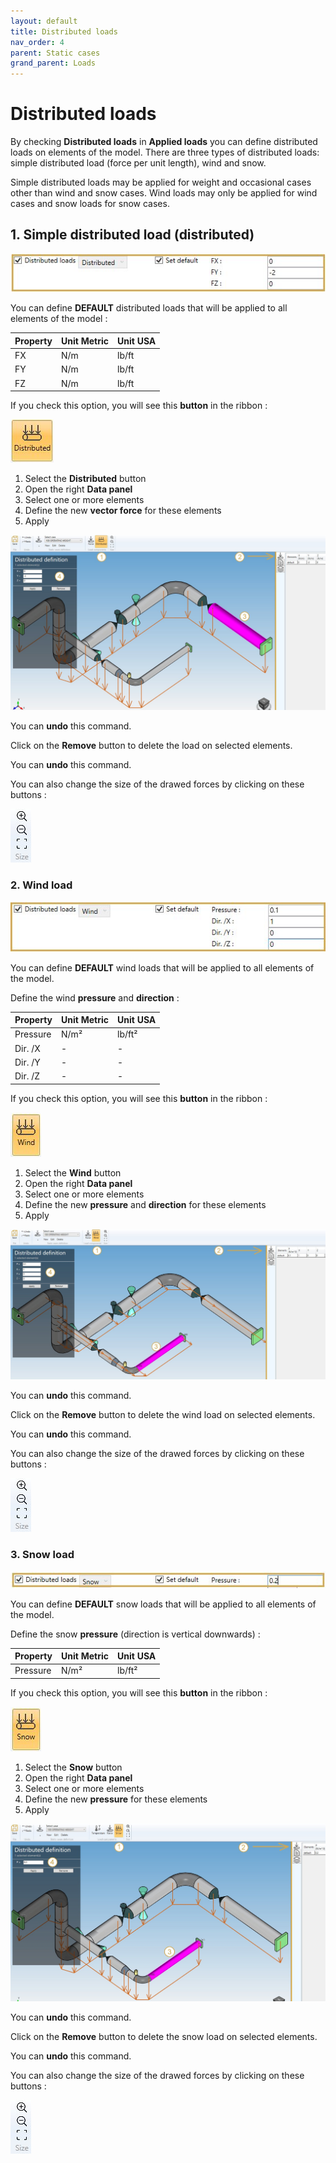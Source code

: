 ```yaml
---
layout: default
title: Distributed loads
nav_order: 4
parent: Static cases
grand_parent: Loads
---
```


# Distributed loads

By checking **Distributed loads** in **Applied loads** you can define distributed loads on elements of the model. There are three types of distributed loads: simple distributed load (force per unit length), wind and snow.

Simple distributed loads may be applied for weight and occasional cases other than wind and snow cases. Wind loads may only be applied for wind cases and snow loads for snow cases.

## 1. Simple distributed load (distributed)

![Image](../../Images/Static32.jpg)

You can define **DEFAULT** distributed loads that will be applied to all elements of the model :

| Property | Unit Metric | Unit USA |
| -------- | ---- | ---- |
| FX | N/m | lb/ft |
| FY | N/m | lb/ft |
| FZ | N/m | lb/ft |


If you check this option, you will see this **button** in the ribbon :

![Image](../../Images/Static7.jpg)

1. Select the **Distributed** button
2. Open the right **Data panel**
3. Select one or more elements
4. Define the new **vector force** for these elements
5. Apply

![Image](../../Images/Static33.jpg)

You can **undo** this command.

Click on the **Remove** button to delete the load on selected elements.

You can **undo** this command.

You can also change the size of the drawed forces by clicking on these buttons :

![Image](../../Images/Static9.jpg)


### 2. Wind load

![Image](../../Images/Static22.jpg)

You can define **DEFAULT** wind loads that will be applied to all elements of the model.

Define the wind **pressure** and **direction** :

| Property | Unit Metric | Unit USA |
| -------- | ---- | ---- |
| Pressure | N/m² | lb/ft² |
| Dir. /X | - | - |
| Dir. /Y | - | - |
| Dir. /Z | - | - |

If you check this option, you will see this **button** in the ribbon :

![Image](../../Images/Static23.jpg)

1. Select the **Wind** button
2. Open the right **Data panel**
3. Select one or more elements
4. Define the new **pressure** and **direction** for these elements
5. Apply

![Image](../../Images/Static21.jpg)

You can **undo** this command.

Click on the **Remove** button to delete the wind load on selected elements.

You can **undo** this command.

You can also change the size of the drawed forces by clicking on these buttons :

![Image](../../Images/Static9.jpg)


### 3. Snow load

![Image](../../Images/Static28.jpg)

You can define **DEFAULT** snow loads that will be applied to all elements of the model.

Define the snow **pressure** (direction is vertical downwards) :

| Property | Unit Metric | Unit USA |
| -------- | ---- | ---- |
| Pressure | N/m² | lb/ft² |

If you check this option, you will see this **button** in the ribbon :

![Image](../../Images/Static25.jpg)

1. Select the **Snow** button
2. Open the right **Data panel**
3. Select one or more elements
4. Define the new **pressure** for these elements
5. Apply

![Image](../../Images/Static26.jpg)

You can **undo** this command.

Click on the **Remove** button to delete the snow load on selected elements.

You can **undo** this command.

You can also change the size of the drawed forces by clicking on these buttons :

![Image](../../Images/Static9.jpg)
